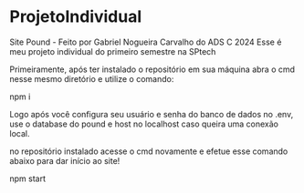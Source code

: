 # ProjetoIndividual
Site Pound - Feito por Gabriel Nogueira Carvalho do ADS C 2024
Esse é meu projeto individual do primeiro semestre na SPtech 

Primeiramente, após ter instalado o repositório em sua máquina
abra o cmd nesse mesmo diretório e utilize o comando: 

npm i 

Logo após você configura seu usuário e senha do banco de dados
no .env, use o database do pound e host no localhost caso queira
uma conexão local.

no repositório instalado acesse o cmd novamente e efetue esse comando
abaixo para dar início ao site!

npm start




